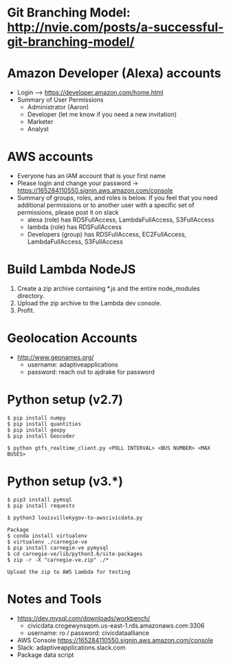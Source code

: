 # Git Branching Model: http://nvie.com/posts/a-successful-git-branching-model/ 

# Amazon Developer (Alexa) accounts
* Login --> https://developer.amazon.com/home.html
* Summary of User Permissions
	* Administrator (Aaron)
	* Developer (let me know if you need a new invitation)
	* Marketer
	* Analyst

# AWS accounts
* Everyone has an IAM account that is your first name
* Please login and change your password -> https://165284110550.signin.aws.amazon.com/console
* Summary of groups, roles, and roles is below. If you feel that you need additional permissions or to another user with a specific set of  permissions, please post it on slack
	* alexa (role) has RDSFullAccess, LambdaFullAccess, S3FullAccess
	* lambda (role) has RDSFullAccess
	* Developers (group) has RDSFullAccess, EC2FullAccess, LambdaFullAccess, S3FullAccess

# Build Lambda NodeJS 
1. Create a zip archive containing *.js and the entire node_modules directory.
2. Upload the zip archive to the Lambda dev console.
3. Profit.


# Geolocation Accounts
* http://www.geonames.org/
	* username: adaptiveapplications
	* password: reach out to ajdrake for password

# Python setup (v2.7)

~~~~
$ pip install numpy
$ pip install quantities
$ pip install geopy
$ pip install Geocoder

$ python gtfs_realtime_client.py <POLL INTERVAL> <BUS NUMBER> <MAX BUSES>
~~~~

# Python setup (v3.*)

~~~~
$ pip3 install pymsql
$ pip install requests

$ python3 louisvillekygov-to-awscivicdata.py

Package
$ conda install virtualenv
$ virtualenv ./carnegie-ve
$ pip install carnegie-ve pymysql
$ cd carnegie-ve/lib/python3.6/site-packages
$ zip -r -X "carnegie-ve.zip" ./*

Upload the zip to AWS Lambda for testing
~~~~

# Notes and Tools
* https://dev.mysql.com/downloads/workbench/
	* civicdata.crogewynsqom.us-east-1.rds.amazonaws.com:3306
	* username: ro / password: civicdataalliance
* AWS Console https://165284110550.signin.aws.amazon.com/console
* Slack: adaptiveapplications.slack.com
* Package data script
